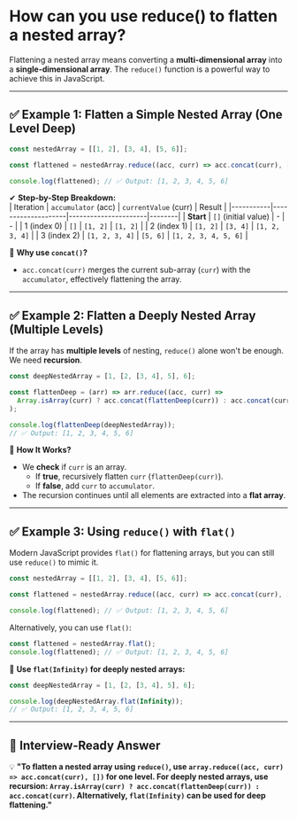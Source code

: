 # How can you use reduce() to flatten a nested array?

Flattening a nested array means converting a **multi-dimensional array** into a **single-dimensional array**. The `reduce()` function is a powerful way to achieve this in JavaScript.

---

## **✅ Example 1: Flatten a Simple Nested Array (One Level Deep)**  
```javascript
const nestedArray = [[1, 2], [3, 4], [5, 6]];

const flattened = nestedArray.reduce((acc, curr) => acc.concat(curr), []);

console.log(flattened); // ✅ Output: [1, 2, 3, 4, 5, 6]
```
✔ **Step-by-Step Breakdown:**  
| Iteration | `accumulator` (acc) | `currentValue` (curr) | Result |
|-----------|--------------------|----------------------|--------|
| **Start** | `[]` (initial value) | - | - |
| 1 (index 0) | `[]` | `[1, 2]` | `[1, 2]` |
| 2 (index 1) | `[1, 2]` | `[3, 4]` | `[1, 2, 3, 4]` |
| 3 (index 2) | `[1, 2, 3, 4]` | `[5, 6]` | `[1, 2, 3, 4, 5, 6]` |

📌 **Why use `concat()`?**  
- `acc.concat(curr)` merges the current sub-array (`curr`) with the `accumulator`, effectively flattening the array.

---

## **✅ Example 2: Flatten a Deeply Nested Array (Multiple Levels)**
If the array has **multiple levels** of nesting, `reduce()` alone won't be enough. We need **recursion**.

```javascript
const deepNestedArray = [1, [2, [3, 4], 5], 6];

const flattenDeep = (arr) => arr.reduce((acc, curr) => 
  Array.isArray(curr) ? acc.concat(flattenDeep(curr)) : acc.concat(curr), []
);

console.log(flattenDeep(deepNestedArray)); 
// ✅ Output: [1, 2, 3, 4, 5, 6]
```
📌 **How It Works?**  
- We **check** if `curr` is an array.
  - If **true**, recursively flatten `curr` (`flattenDeep(curr)`).
  - If **false**, add `curr` to `accumulator`.
- The recursion continues until all elements are extracted into a **flat array**.

---

## **✅ Example 3: Using `reduce()` with `flat()`**
Modern JavaScript provides `flat()` for flattening arrays, but you can still use `reduce()` to mimic it.

```javascript
const nestedArray = [[1, 2], [3, 4], [5, 6]];

const flattened = nestedArray.reduce((acc, curr) => acc.concat(curr), []);

console.log(flattened); // ✅ Output: [1, 2, 3, 4, 5, 6]
```
Alternatively, you can use `flat()`:
```javascript
const flattened = nestedArray.flat();
console.log(flattened); // ✅ Output: [1, 2, 3, 4, 5, 6]
```
📌 **Use `flat(Infinity)` for deeply nested arrays:**
```javascript
const deepNestedArray = [1, [2, [3, 4], 5], 6];

console.log(deepNestedArray.flat(Infinity)); 
// ✅ Output: [1, 2, 3, 4, 5, 6]
```
---

## **📌 Interview-Ready Answer**
💡 **"To flatten a nested array using `reduce()`, use `array.reduce((acc, curr) => acc.concat(curr), [])` for one level. For deeply nested arrays, use recursion: `Array.isArray(curr) ? acc.concat(flattenDeep(curr)) : acc.concat(curr)`. Alternatively, `flat(Infinity)` can be used for deep flattening."**  
